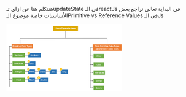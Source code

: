 هنتكلم هنا عن ازاي تـupdateState في الـreactJs
في البداية تعالي نراجع بعض الأساسيات خاصة موضوع الـPrimitive vs Reference Values في الـJs

<img
  src="/Primitive vs Reference Values.png"
  alt="Alt text"
  title="Optional title"
  style="display: inline-block; margin: 0 auto; max-width: 300px">
